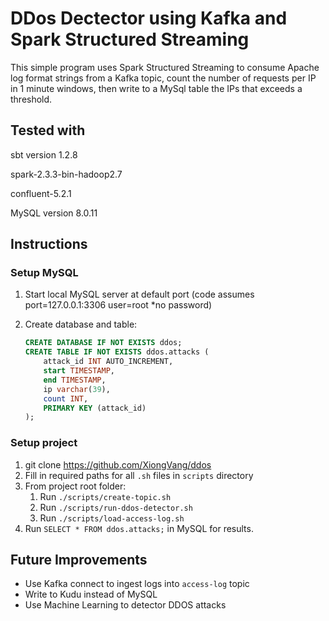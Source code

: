 # DDos Dectector using Kafka and Spark Structured Streaming
This simple program uses Spark Structured Streaming to consume Apache log format strings from a Kafka topic, count the number of requests per IP in 1 minute windows, then write to a MySql table the IPs that exceeds a threshold.
 
## Tested with

sbt version 1.2.8

spark-2.3.3-bin-hadoop2.7

confluent-5.2.1

MySQL version 8.0.11
  
## Instructions

### Setup MySQL
1. Start local MySQL server at default port
	(code assumes port=127.0.0.1:3306 user=root *no password)
2. Create database and table:

	```sql
	CREATE DATABASE IF NOT EXISTS ddos;
	CREATE TABLE IF NOT EXISTS ddos.attacks (
		attack_id INT AUTO_INCREMENT,
		start TIMESTAMP,
		end TIMESTAMP,
		ip varchar(39),
		count INT,
		PRIMARY KEY (attack_id)
	);
	```
### Setup project
1. git clone https://github.com/XiongVang/ddos
2. Fill in required paths for all `.sh` files in `scripts` directory
3. From project root folder:
  	1. Run `./scripts/create-topic.sh`
  	2. Run `./scripts/run-ddos-detector.sh`
  	3. Run `./scripts/load-access-log.sh`
4. Run `SELECT * FROM ddos.attacks;` in MySQL for results.

## Future Improvements
-  Use Kafka connect to ingest logs into `access-log` topic
-  Write to Kudu instead of MySQL
-  Use Machine Learning to detector DDOS attacks